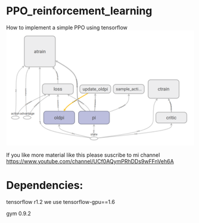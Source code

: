 # PPO_reinforcement_learning
How to implement a simple PPO using tensorflow
![alt text](https://github.com/DavidCastilloAlvarado/PPO_reinforcement_learning/raw/master/Screenshot%20from%202018-04-01%2020-24-34.png)

If you like more material like this please suscribe to mi channel
https://www.youtube.com/channel/UCf0AQymPRhDDs9wFFnVeh6A

# Dependencies:
tensorflow r1.2 we use tensorflow-gpu==1.6

gym 0.9.2
